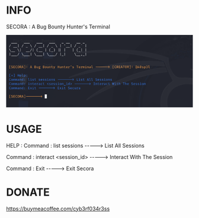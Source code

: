 # INFO
SECORA : A Bug Bounty Hunter's Terminal

<img src="secora.PNG">

# USAGE 
HELP : 
Command : list sessions -----> List All Sessions

Command : interact <session_id> -----> Interact With The Session

Command : Exit -----> Exit Secora 

# DONATE 
https://buymeacoffee.com/cyb3rf034r3ss
